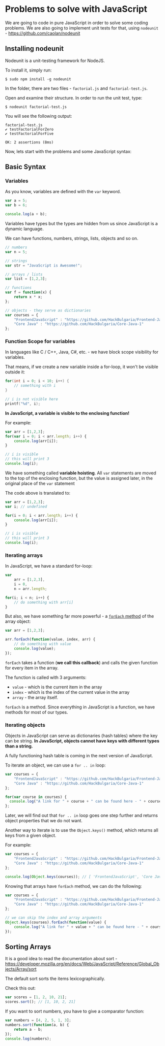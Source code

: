 # Problems to solve with JavaScript

We are going to code in pure JavaScript in order to solve some coding problems.
We are also going to implement unit tests for that, using `nodeunit` - https://github.com/caolan/nodeunit


## Installing nodeunit

Nodeunit is a unit-testing framework for NodeJS.

To install it, simply run:

```
$ sudo npm install -g nodeunit
```

In the folder, there are two files - `factorial.js` and `factorial-test.js`.

Open and examine their structure. In order to run the unit test, type:

```
$ nodeunit factorial-test.js
```

You will see the following output:

```
factorial-test.js
✔ testFactorialForZero
✔ testFactorialForFive

OK: 2 assertions (8ms)
```

Now, lets start with the problems and some JavaScript syntax:

## Basic Syntax

### Variables

As you know, variables are defined with the `var` keyword.

```javascript
var a = 5;
var b = 6;

console.log(a + b);
```

Variables have types but the types are hidden from us since JavaScript is a dynamic language.

We can have functions, numbers, strings, lists, objects and so on.

```javascript
// numbers
var n = 5;

// strings
var str = "JavaScript is Awesome!";

// arrays / lists
var list = [1,2,3];

// functions
var f = function(x) {
    return x * x;
};

// objects - they serve as dictionaries
var courses = {
    "FrontendJavaScript" : "https://github.com/HackBulgaria/Frontend-JavaScript-1/",
    "Core Java" : "https://github.com/HackBulgaria/Core-Java-1"
};
```

### Function Scope for variables

In languages like C / C++, Java, C#, etc. - we have block scope visibility for variables.

That means, if we create a new variable inside a for-loop, it won't be visible outside it:

```c
for(int i = 0; i < 10; i++) {
    // something with i
}

// i is not visible here
printf("%d", i);
```

__In JavaScript, a variable is visible to the enclosing function!__

For example:

```javascript
var arr = [1,2,3];
for(var i = 0; i < arr.length; i++) {
    console.log(arr[i]);
}

// i is visible
// this will print 3
console.log(i);
```

We have something called __variable hoisting__. All `var` statements are moved to the top of the enclosing function, but the value is assigned later, in the original place of the `var` statement

The code above is translated to:

```javascript
var arr = [1,2,3];
var i; // undefined

for(i = 0; i < arr.length; i++) {
    console.log(arr[i]);
}

// i is visible
// this will print 3
console.log(i);
```

### Iterating arrays

In JavaScript, we have a standard for-loop:

```javascript
var
    arr = [1,2,3],
    i = 0,
    n = arr.length;

for(i; i < n; i++) {
    // do something with arr[i]
}
```

But also, we have something far more powerful - a [`forEach` method](https://developer.mozilla.org/en-US/docs/Web/JavaScript/Reference/Global_Objects/Array/forEach) of the array object:

```javascript
var arr = [1,2,3];

arr.forEach(function(value, index, arr) {
    // do something with value
    console.log(value);
});
```

`forEach` takes a function (__we call this callback__) and calls the given function for every item in the array.

The function is called with 3 arguments:

* `value` - which is the current item in the array
* `index` - which is the index of the current value in the array
* `array` - the array itself.

`forEach` is a method. Since everything in JavaScript is a function, we have methods for most of our types.

### Iterating objects

Objects in JavaScript can serve as dictionaries (hash tables) where the key can be string.
__In JavaScript, objects cannot have keys with different types than a string.__

A fully functioning hash table is coming in the next version of JavaScript.

To iterate an object, we can use a `for .. in` loop:

```javascript
var courses = {
    "FrontendJavaScript" : "https://github.com/HackBulgaria/Frontend-JavaScript-1/",
    "Core Java" : "https://github.com/HackBulgaria/Core-Java-1"
};

for(var course in courses) {
  console.log("A link for " + course + " can be found here - " + courses[course]);
};
```

Later, we will find out that `for .. in` loop goes one step further and returns object properties that we do not want.

Another way to iterate is to use the `Object.keys()` method, which returns all keys from a given object.

For example:

```javascript
var courses = {
    "FrontendJavaScript" : "https://github.com/HackBulgaria/Frontend-JavaScript-1/",
    "Core Java" : "https://github.com/HackBulgaria/Core-Java-1"
};

console.log(Object.keys(courses)); // [ 'FrontendJavaScript', 'Core Java' ]
```

Knowing that arrays have `forEach` method, we can do the following:

```javascript
var courses = {
    "FrontendJavaScript" : "https://github.com/HackBulgaria/Frontend-JavaScript-1/",
    "Core Java" : "https://github.com/HackBulgaria/Core-Java-1"
};

// we can skip the index and array arguments
Object.keys(courses).forEach(function(value) {
    console.log("A link for " + value + " can be found here - " + courses[value])
});
```

## Sorting Arrays

It is a good idea to read the documentation about sort - https://developer.mozilla.org/en/docs/Web/JavaScript/Reference/Global_Objects/Array/sort


The default sort sorts the items lexicographically.


Check this out:

```javascript
var scores = [1, 2, 10, 21];
scores.sort(); // [1, 10, 2, 21]
```

If you want to sort numbers, you have to give a comparator function:

```javascript
var numbers = [4, 2, 5, 1, 3];
numbers.sort(function(a, b) {
    return a - b;
});
console.log(numbers);
```
